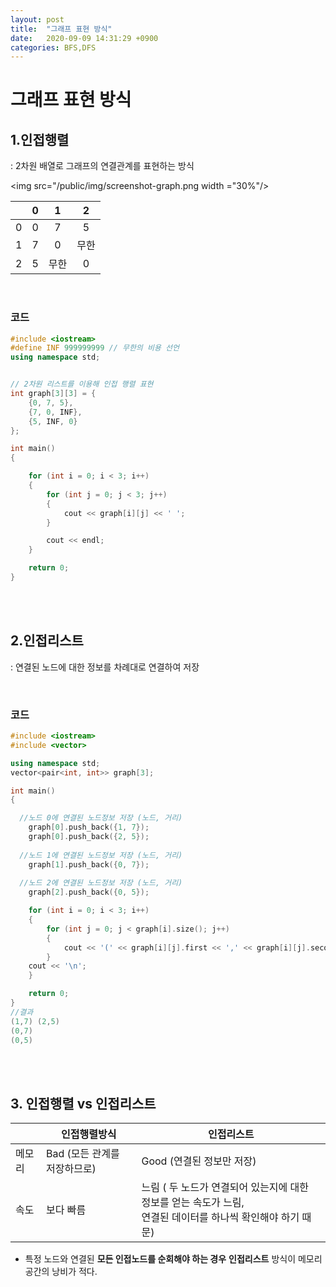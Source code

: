 ```yaml
---
layout: post
title:  "그래프 표현 방식"
date:   2020-09-09 14:31:29 +0900
categories: BFS,DFS
---
```

# 그래프 표현 방식

## 1.인접행렬

: 2차원 배열로 그래프의 연결관계를 표현하는 방식

<img src="/public/img/screenshot-graph.png width ="30%"/>

|      |  0   |  1   |  2   |
| :--: | :--: | :--: | :--: |
|  0   |  0   |  7   |  5   |
|  1   |  7   |  0   | 무한 |
|  2   |  5   | 무한 |  0   |

<br/>

### 코드

```c++
#include <iostream>
#define INF 999999999 // 무한의 비용 선언
using namespace std;


// 2차원 리스트를 이용해 인접 행렬 표현
int graph[3][3] = {
    {0, 7, 5},
    {7, 0, INF},
    {5, INF, 0}
};

int main()
{

    for (int i = 0; i < 3; i++)
    {
        for (int j = 0; j < 3; j++)
        {
            cout << graph[i][j] << ' ';
        }

        cout << endl;
    }

    return 0;
}
```

<br/>

<br/>

## 2.인접리스트

: 연결된 노드에 대한 정보를 차례대로 연결하여 저장

<br/>

### 코드

```c++
#include <iostream>
#include <vector>

using namespace std;
vector<pair<int, int>> graph[3];

int main()
{

  //노드 0에 연결된 노드정보 저장 (노드, 거리)
    graph[0].push_back({1, 7});
    graph[0].push_back({2, 5});
  
  //노드 1에 연결된 노드정보 저장 (노드, 거리)
    graph[1].push_back({0, 7});
  
  //노드 2에 연결된 노드정보 저장 (노드, 거리)
    graph[2].push_back({0, 5});

    for (int i = 0; i < 3; i++)
    {
        for (int j = 0; j < graph[i].size(); j++)
        {
            cout << '(' << graph[i][j].first << ',' << graph[i][j].second << ')' << ' ';
        }
    cout << '\n';
    }

    return 0;
}
//결과
(1,7) (2,5) 
(0,7) 
(0,5) 
```



<br/>

<br/>



## 3. 인접행렬 vs 인접리스트

|        | 인접행렬방식                 | 인접리스트                                                   |
| ------ | ---------------------------- | ------------------------------------------------------------ |
| 메모리 | Bad (모든 관계를 저장하므로) | Good (연결된 정보만 저장)                                    |
| 속도   | 보다 빠름                    | 느림 ( 두 노드가 연결되어 있는지에 대한 정보를 얻는 속도가 느림, <br />연결된 데이터를 하나씩 확인해야 하기 때문) |

- 특정 노드와 연결된 **모든 인접노드를 순회해야 하는 경우** **인접리스트** 방식이 메모리 공간의 낭비가 적다.